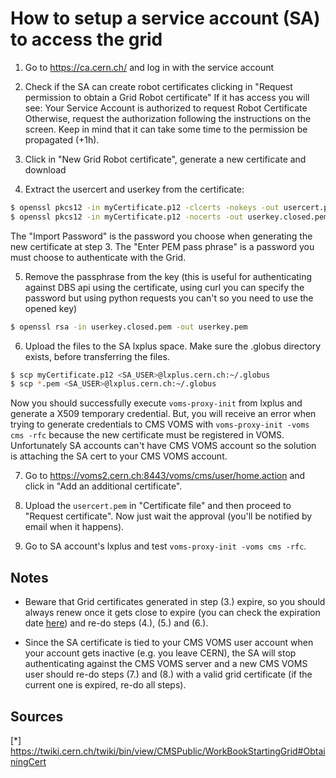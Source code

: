# How to setup a service account (SA) to access the grid

1. Go to https://ca.cern.ch/ and log in with the service account

2. Check if the SA can create robot certificates clicking in "Request permission to obtain a Grid Robot certificate"
If it has access you will see: Your Service Account is authorized to request Robot Certificate
Otherwise, request the authorization following the instructions on the screen.
Keep in mind that it can take some time to the permission be propagated (+1h).

3. Click in "New Grid Robot certificate", generate a new certificate and download

4. Extract the usercert and userkey from the certificate:

```bash
$ openssl pkcs12 -in myCertificate.p12 -clcerts -nokeys -out usercert.pem
$ openssl pkcs12 -in myCertificate.p12 -nocerts -out userkey.closed.pem
```

The "Import Password" is the password you choose when generating the new certificate at step 3.
The "Enter PEM pass phrase" is a password you must choose to authenticate with the Grid.

5. Remove the passphrase from the key (this is useful for authenticating against DBS api using the certificate, using curl you can specify the password but using python requests you can't so you need to use the opened key)

```bash
$ openssl rsa -in userkey.closed.pem -out userkey.pem
```

6. Upload the files to the SA lxplus space. Make sure the .globus directory exists, before transferring the files.

```bash
$ scp myCertificate.p12 <SA_USER>@lxplus.cern.ch:~/.globus
$ scp *.pem <SA_USER>@lxplus.cern.ch:~/.globus
```

Now you should successfully execute `voms-proxy-init` from lxplus and generate a X509 temporary credential. But, you will receive an error when trying to generate credentials to CMS VOMS with `voms-proxy-init -voms cms -rfc` because the new certificate must be registered in VOMS. Unfortunately SA accounts can't have CMS VOMS account so the solution is attaching the SA cert to your CMS VOMS account.

7. Go to https://voms2.cern.ch:8443/voms/cms/user/home.action and click in "Add an additional certificate".

8. Upload the `usercert.pem` in "Certificate file" and then proceed to "Request certificate". Now just wait the approval (you'll be notified by email when it happens).

9. Go to SA account's lxplus and test `voms-proxy-init -voms cms -rfc`.

## Notes

- Beware that Grid certificates generated in step (3.) expire, so you should always renew once it gets close to expire (you can check the expiration date [here](https://ca.cern.ch/ca/user/MyCertificates.aspx)) and re-do steps (4.), (5.) and (6.).

- Since the SA certificate is tied to your CMS VOMS user account when your account gets inactive (e.g. you leave CERN), the SA will stop authenticating against the CMS VOMS server and a new CMS VOMS user should re-do steps (7.) and (8.) with a valid grid certificate (if the current one is expired, re-do all steps).

## Sources

[*] https://twiki.cern.ch/twiki/bin/view/CMSPublic/WorkBookStartingGrid#ObtainingCert
